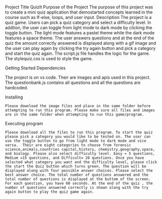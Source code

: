 Project Title 
QuizIt 
Purpose of the Project
The purpose of this project was to create a mini quiz application that demostarted concepts learned in the course such as If-else, loops, and user input. 
Description
The project is a quiz game. Users can pick a quiz category and select a difficulty level. In addtion, the user can toggle from light mode to dark mode by clicking the toggle button. The light mode features a pastel theme while the dark mode features a space theme. The user answers questions and at the end of the quiz the amount correctly answered is displayed along with a gif image and the user can play again by clicking the try again button and pick a category and start the quiz again. The script.js file handles the logic for the game. The stylequiz.css is used to style the game. 

Getting Started
Dependencies

   The project is on vs code. Their are images and apis used in this project. The questionbank.js contains all questions and all the questions are hardcoded. 

Installing

    Please download the image files and place in the same folder before attempting to run this program. Please make sure all files and images are in the same folder when attempting to run this game/program. 
    
Executing program
 
    
    Please download all the files to run this program. To start the quiz please pick a category you would like to be tested on. The user can use the toggle button to go from light mode to dark mode and vice versa.  Their are eight categories to choose from forensic science,animals,countries capital,history, chemistry,geography,space, and biology. Please also select difficulty level. Easy = 5 questions, Medium =15 questions, and Difficult= 20 questions. Once you have selected what category you want and the difficulty level, please click the start the Quiz button which turns green. The question will be displayed along with four possible answer choices. Please select the best answer choice. The total number of questions answered and the total number of questions is displayed at the buttom of the screen. For each question, you have 60 seconds. At the end of the quiz , the number of questions answered correctly is shown along with the try again button to play the quiz game again. 
